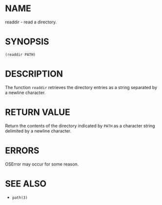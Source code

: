# NAME
readdir - read a directory.

# SYNOPSIS

    (readdir PATH)

# DESCRIPTION
The function `readdir` retrieves the directory entries as a string separated by a newline character.

# RETURN VALUE
Return the contents of the directory indicated by `PATH` as a character string delimited by a newline character.

# ERRORS
OSError may occur for some reason.

# SEE ALSO
- `path(3)`
